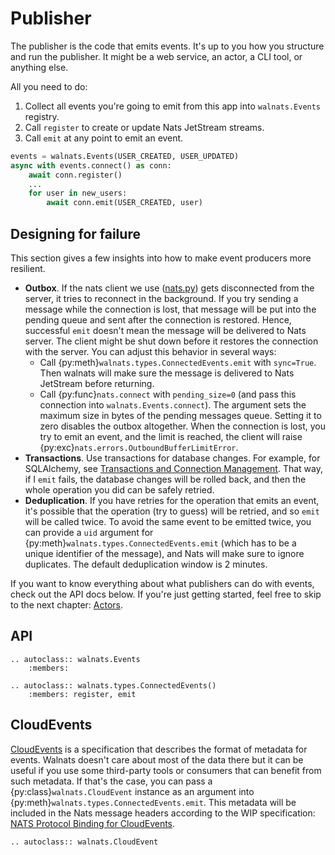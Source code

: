 # Publisher

The publisher is the code that emits events. It's up to you how you structure and run the publisher. It might be a web service, an actor, a CLI tool, or anything else.

All you need to do:

1. Collect all events you're going to emit from this app into `walnats.Events` registry.
2. Call `register` to create or update Nats JetStream streams.
3. Call `emit` at any point to emit an event.

```python
events = walnats.Events(USER_CREATED, USER_UPDATED)
async with events.connect() as conn:
    await conn.register()
    ...
    for user in new_users:
        await conn.emit(USER_CREATED, user)
```

## Designing for failure

This section gives a few insights into how to make event producers more resilient.

+ **Outbox**. If the nats client we use ([nats.py](https://github.com/nats-io/nats.py)) gets disconnected from the server, it tries to reconnect in the background. If you try sending a message while the connection is lost, that message will be put into the pending queue and sent after the connection is restored. Hence, successful `emit` doesn't mean the message will be delivered to Nats server. The client might be shut down before it restores the connection with the server. You can adjust this behavior in several ways:
  + Call {py:meth}`walnats.types.ConnectedEvents.emit` with `sync=True`. Then walnats will make sure the message is delivered to Nats JetStream before returning.
  + Call {py:func}`nats.connect` with `pending_size=0` (and pass this connection into `walnats.Events.connect`). The argument sets the maximum size in bytes of the pending messages queue. Setting it to zero disables the outbox altogether. When the connection is lost, you try to emit an event, and the limit is reached, the client will raise {py:exc}`nats.errors.OutboundBufferLimitError`.
+ **Transactions**. Use transactions for database changes. For example, for SQLAlchemy, see [Transactions and Connection Management](https://docs.sqlalchemy.org/en/20/orm/session_transaction.html). That way, if I `emit` fails, the database changes will be rolled back, and then the whole operation you did can be safely retried.
+ **Deduplication**. If you have retries for the operation that emits an event, it's possible that the operation (try to guess) will be retried, and so `emit` will be called twice. To avoid the same event to be emitted twice, you can provide a `uid` argument for {py:meth}`walnats.types.ConnectedEvents.emit` (which has to be a unique identifier of the message), and Nats will make sure to ignore duplicates. The default deduplication window is 2 minutes.

If you want to know everything about what publishers can do with events, check out the API docs below. If you're just getting started, feel free to skip to the next chapter: [Actors](actors).

## API

```{eval-rst}
.. autoclass:: walnats.Events
    :members:
```

```{eval-rst}
.. autoclass:: walnats.types.ConnectedEvents()
    :members: register, emit
```

## CloudEvents

[CloudEvents](https://cloudevents.io/) is a specification that describes the format of metadata for events. Walnats doesn't care about most of the data there but it can be useful if you use some third-party tools or consumers that can benefit from such metadata. If that's the case, you can pass a {py:class}`walnats.CloudEvent` instance as an argument into {py:meth}`walnats.types.ConnectedEvents.emit`. This metadata will be included in the Nats message headers according to the WIP specification: [NATS Protocol Binding for CloudEvents](https://github.com/cloudevents/spec/blob/main/cloudevents/bindings/nats-protocol-binding.md).

```{eval-rst}
.. autoclass:: walnats.CloudEvent
```
